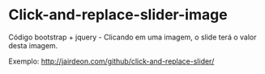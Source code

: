 # Click-and-replace-slider-image
Código bootstrap + jquery - Clicando em uma imagem, o slide terá o valor desta imagem.

Exemplo:
http://jairdeon.com/github/click-and-replace-slider/
